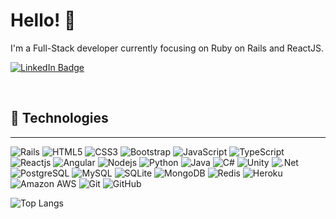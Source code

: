 # Hello! 👋

I'm a Full-Stack developer currently focusing on Ruby on Rails and ReactJS.

<!-- [![Medium Badge](https://img.shields.io/badge/-@majutrevisan-03a57a?style=flat-square&labelColor=000000&logo=Medium&link=https://medium.com/@majutrevisan/)](https://medium.com/@majutrevisan) -->
[![LinkedIn Badge](https://img.shields.io/badge/mariajuliatrevisan-%230077B5.svg?style=flat-square&logo=linkedin&logoColor=white&link=https://www.linkedin.com/in/mariajuliatrevisan/)](https://www.linkedin.com/in/mariajuliatrevisan/)

&nbsp;
## 💾 Technologies
---

![Rails](https://img.shields.io/badge/rails-%23CC0000.svg?style=flat-square&logo=ruby-on-rails&logoColor=white)
![HTML5](https://img.shields.io/badge/-HTML5-E34F26?style=flat-square&logo=html5&logoColor=white)
![CSS3](https://img.shields.io/badge/-CSS3-1572B6?style=flat-square&logo=css3)
![Bootstrap](https://img.shields.io/badge/-Bootstrap-563D7C?style=flat-square&logo=bootstrap)
![JavaScript](https://img.shields.io/badge/-JavaScript-black?style=flat-square&logo=javascript)
![TypeScript](https://img.shields.io/badge/-TypeScript-007ACC?style=flat-square&logo=typescript)
![Reactjs](https://img.shields.io/badge/-React-black?style=flat-square&logo=react)
![Angular](https://img.shields.io/badge/angular-%23DD0031.svg?style=flat-square&logo=angular&logoColor=white)
![Nodejs](https://img.shields.io/badge/-Nodejs-black?style=flat-square&logo=Node.js)
![Python](https://img.shields.io/badge/-Python-black?style=flat-square&logo=Python)
![Java](https://img.shields.io/badge/-java-E34A86?style=flat-square&logo=java)
![C#](https://img.shields.io/badge/c%23-%23239120.svg?style=flat-square&logo=c-sharp&logoColor=white)
![Unity](https://img.shields.io/badge/unity-%23000000.svg?style=flat-square&logo=unity&logoColor=white)
![.Net](https://img.shields.io/badge/.NET-5C2D91?style=flat-square&logo=.net&logoColor=white)
![PostgreSQL](https://img.shields.io/badge/-PostgreSQL-336791?style=flat-square&logo=postgresql)
![MySQL](https://img.shields.io/badge/-MySQL-black?style=flat-square&logo=mysql)
![SQLite](https://img.shields.io/badge/sqlite-%2307405e.svg?style=flat-square&logo=sqlite&logoColor=white)
![MongoDB](https://img.shields.io/badge/-MongoDB-black?style=flat-square&logo=mongodb)
![Redis](https://img.shields.io/badge/-Redis-black?style=flat-square&logo=Redis)
![Heroku](https://img.shields.io/badge/-Heroku-430098?style=flat-square&logo=heroku)
![Amazon AWS](https://img.shields.io/badge/Amazon%20AWS-232F3E?style=flat-square&logo=amazon-aws)
![Git](https://img.shields.io/badge/-Git-black?style=flat-square&logo=git)
![GitHub](https://img.shields.io/badge/-GitHub-181717?style=flat-square&logo=github)


![Top Langs](https://github-readme-stats.vercel.app/api/top-langs/?username=majutre&layout=compact)


